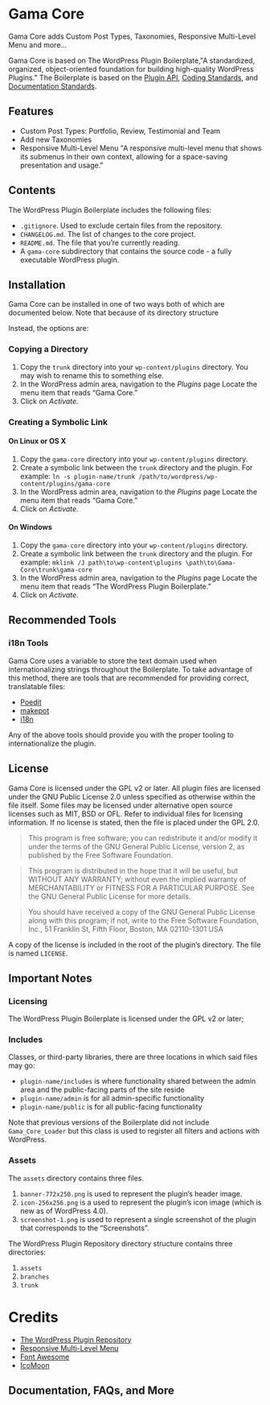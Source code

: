 # Gama Core

Gama Core adds Custom Post Types, Taxonomies, Responsive Multi-Level Menu and more...

Gama Core is based on The WordPress Plugin Boilerplate,"A standardized, organized, object-oriented foundation for building high-quality WordPress Plugins." The Boilerplate is based on the [Plugin API](http://codex.wordpress.org/Plugin_API), [Coding Standards](http://codex.wordpress.org/WordPress_Coding_Standards), and [Documentation Standards](http://make.wordpress.org/core/handbook/inline-documentation-standards/php-documentation-standards/).

## Features

* Custom Post Types: Portfolio, Review, Testimonial and Team
* Add new Taxonomies
* Responsive Multi-Level Menu "A responsive multi-level menu that shows its submenus in their own context, allowing for a space-saving presentation and usage."

## Contents

The WordPress Plugin Boilerplate includes the following files:

* `.gitignore`. Used to exclude certain files from the repository.
* `CHANGELOG.md`. The list of changes to the core project.
* `README.md`. The file that you’re currently reading.
* A `gama-core` subdirectory that contains the source code - a fully executable WordPress plugin.

## Installation

Gama Core can be installed in one of two ways both of which are documented below. Note that because of its directory structure

Instead, the options are:

### Copying a Directory

1. Copy the `trunk` directory into your `wp-content/plugins` directory. You may wish to rename this to something else.
2. In the WordPress admin area, navigation to the *Plugins* page
Locate the menu item that reads “Gama Core.”
3. Click on *Activate.*

### Creating a Symbolic Link

#### On Linux or OS X

1. Copy the `gama-core` directory into your `wp-content/plugins` directory.
2. Create a symbolic link between the `trunk` directory and the plugin. For example: `ln -s plugin-name/trunk /path/to/wordpress/wp-content/plugins/gama-core`
3. In the WordPress admin area, navigation to the *Plugins* page
Locate the menu item that reads “Gama Core.”
4. Click on *Activate.*

#### On Windows

1. Copy the `gama-core` directory into your `wp-content/plugins` directory.
2. Create a symbolic link between the `trunk` directory and the plugin. For example: `mklink /J path\to\wp-content\plugins \path\to\Gama-Core\trunk\gama-core`
3. In the WordPress admin area, navigation to the *Plugins* page
Locate the menu item that reads “The WordPress Plugin Boilerplate.”
4. Click on *Activate.*

## Recommended Tools

### i18n Tools

Gama Core uses a variable to store the text domain used when internationalizing strings throughout the Boilerplate. To take advantage of this method, there are tools that are recommended for providing correct, translatable files:

* [Poedit](http://www.poedit.net/)
* [makepot](http://i18n.svn.wordpress.org/tools/trunk/)
* [i18n](https://github.com/grappler/i18n)

Any of the above tools should provide you with the proper tooling to internationalize the plugin.

## License

Gama Core is licensed under the GPL v2 or later. All plugin files are licensed under the GNU Public License 2.0 unless specified as otherwise within the file itself. Some files may be licensed under alternative open source licenses such as MIT, BSD or OFL. Refer to individual files for licensing information. If no license is stated, then the file is placed under the GPL 2.0.

> This program is free software; you can redistribute it and/or modify it under the terms of the GNU General Public License, version 2, as published by the Free Software Foundation.

> This program is distributed in the hope that it will be useful, but WITHOUT ANY WARRANTY; without even the implied warranty of MERCHANTABILITY or FITNESS FOR A PARTICULAR PURPOSE. See the GNU General Public License for more details.

> You should have received a copy of the GNU General Public License along with this program; if not, write to the Free Software Foundation, Inc., 51 Franklin St, Fifth Floor, Boston, MA 02110-1301 USA

A copy of the license is included in the root of the plugin’s directory. The file is named `LICENSE`.

## Important Notes

### Licensing

The WordPress Plugin Boilerplate is licensed under the GPL v2 or later;

### Includes

Classes, or third-party libraries, there are three locations in which said files may go:

* `plugin-name/includes` is where functionality shared between the admin area and the public-facing parts of the site reside
* `plugin-name/admin` is for all admin-specific functionality
* `plugin-name/public` is for all public-facing functionality

Note that previous versions of the Boilerplate did not include `Gama_Core_Loader` but this class is used to register all filters and actions with WordPress.

### Assets

The `assets` directory contains three files.

1. `banner-772x250.png` is used to represent the plugin’s header image.
2. `icon-256x256.png` is a used to represent the plugin’s icon image (which is new as of WordPress 4.0).
3. `screenshot-1.png` is used to represent a single screenshot of the plugin that corresponds to the “Screenshots”.

The WordPress Plugin Repository directory structure contains three directories:

1. `assets`
2. `branches`
3. `trunk`

# Credits

* [The WordPress Plugin Repository](http://wppb.io/)
* [Responsive Multi-Level Menu](http://tympanus.net/codrops/2013/04/19/responsive-multi-level-menu/)
* [Font Awesome](http://fontawesome.io)
* [IcoMoon](http://keyamoon.com/icomoon/)

## Documentation, FAQs, and More

